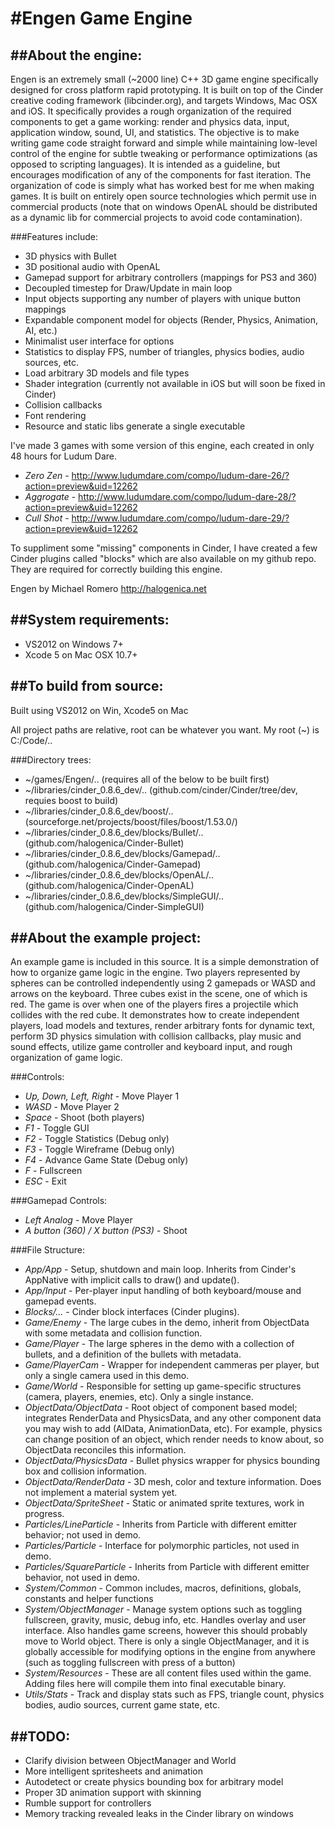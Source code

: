 #Engen Game Engine
=================

##About the engine:
-----------------
Engen is an extremely small (~2000 line) C++ 3D game engine specifically designed for cross platform rapid prototyping. It is built on top of the Cinder creative coding framework (libcinder.org), and targets Windows, Mac OSX and iOS. It specifically provides a rough organization of the required components to get a game working: render and physics data, input, application window, sound, UI, and statistics. The objective is to make writing game code straight forward and simple while maintaining low-level control of the engine for subtle tweaking or performance optimizations (as opposed to scripting languages). It is intended as a guideline, but encourages modification of any of the components for fast iteration. The organization of code is simply what has worked best for me when making games. It is built on entirely open source technologies which permit use in commercial products (note that on windows OpenAL should be distributed as a dynamic lib for commercial projects to avoid code contamination).

###Features include:
*	3D physics with Bullet
*	3D positional audio with OpenAL
*	Gamepad support for arbitrary controllers (mappings for PS3 and 360)
*	Decoupled timestep for Draw/Update in main loop
*	Input objects supporting any number of players with unique button mappings
*	Expandable component model for objects (Render, Physics, Animation, AI, etc.)
*	Minimalist user interface for options
*	Statistics to display FPS, number of triangles, physics bodies, audio sources, etc.
*	Load arbitrary 3D models and file types
*	Shader integration (currently not available in iOS but will soon be fixed in Cinder)
*	Collision callbacks
*	Font rendering
*	Resource and static libs generate a single executable

I've made 3 games with some version of this engine, each created in only 48 hours for Ludum Dare.
*	*Zero Zen* - http://www.ludumdare.com/compo/ludum-dare-26/?action=preview&uid=12262
*	*Aggrogate* - http://www.ludumdare.com/compo/ludum-dare-28/?action=preview&uid=12262
*	*Cull Shot* - http://www.ludumdare.com/compo/ludum-dare-29/?action=preview&uid=12262

To suppliment some "missing" components in Cinder, I have created a few Cinder plugins called "blocks" which are also available on my github repo. They are required for correctly building this engine.

Engen by Michael Romero
http://halogenica.net


##System requirements:
--------------------
* VS2012 on Windows 7+
* Xcode 5 on Mac OSX 10.7+


##To build from source:
---------------------
Built using VS2012 on Win, Xcode5 on Mac

All project paths are relative, root can be whatever you want. My root (~) is C:/Code/..

###Directory trees:
* ~/games/Engen/..  (requires all of the below to be built first)
* ~/libraries/cinder_0.8.6_dev/.. (github.com/cinder/Cinder/tree/dev, requies boost to build)
* ~/libraries/cinder_0.8.6_dev/boost/.. (sourceforge.net/projects/boost/files/boost/1.53.0/)
* ~/libraries/cinder_0.8.6_dev/blocks/Bullet/.. (github.com/halogenica/Cinder-Bullet)
* ~/libraries/cinder_0.8.6_dev/blocks/Gamepad/..  (github.com/halogenica/Cinder-Gamepad)
* ~/libraries/cinder_0.8.6_dev/blocks/OpenAL/.. (github.com/halogenica/Cinder-OpenAL)
* ~/libraries/cinder_0.8.6_dev/blocks/SimpleGUI/..  (github.com/halogenica/Cinder-SimpleGUI)


##About the example project:
--------------------------
An example game is included in this source. It is a simple demonstration of how to organize game logic in the engine. Two players represented by spheres can be controlled independently using 2 gamepads or WASD and arrows on the keyboard. Three cubes exist in the scene, one of which is red. The game is over when one of the players fires a projectile which collides with the red cube. It demonstrates how to create independent players, load models and textures, render arbitrary fonts for dynamic text, perform 3D physics simulation with collision callbacks, play music and sound effects, utilize game controller and keyboard input, and rough organization of game logic.

###Controls:
-	*Up, Down, Left, Right* - Move Player 1
-	*WASD* - Move Player 2
-	*Space* - Shoot (both players)
-	*F1* - Toggle GUI
-	*F2* - Toggle Statistics (Debug only)
-	*F3* - Toggle Wireframe (Debug only)
-	*F4* - Advance Game State (Debug only)
-	*F* - Fullscreen
-	*ESC* - Exit

###Gamepad Controls:
-	*Left Analog* - Move Player
-	*A button (360) / X button (PS3)* - Shoot

###File Structure:
-	*App/App* - Setup, shutdown and main loop. Inherits from Cinder's AppNative with implicit calls to draw() and update().
-	*App/Input* - Per-player input handling of both keyboard/mouse and gamepad events.
-	*Blocks/...* - Cinder block interfaces (Cinder plugins).
-	*Game/Enemy* - The large cubes in the demo, inherit from ObjectData with some metadata and collision function.
-	*Game/Player* - The large spheres in the demo with a collection of bullets, and a definition of the bullets with metadata.
-	*Game/PlayerCam* - Wrapper for independent cammeras per player, but only a single camera used in this demo.
-	*Game/World* - Responsible for setting up game-specific structures (camera, players, enemies, etc). Only a single instance.
-	*ObjectData/ObjectData* - Root object of component based model; integrates RenderData and PhysicsData, and any other component data you may wish to add (AIData, AnimationData, etc). For example, physics can change position of an object, which render needs to know about, so ObjectData reconciles this information.
-	*ObjectData/PhysicsData* - Bullet physics wrapper for physics bounding box and collision information.
- 	*ObjectData/RenderData* - 3D mesh, color and texture information. Does not implement a material system yet. 
-	*ObjectData/SpriteSheet* - Static or animated sprite textures, work in progress.
-	*Particles/LineParticle* - Inherits from Particle with different emitter behavior; not used in demo.
-	*Particles/Particle* - Interface for polymorphic particles, not used in demo.
-	*Particles/SquareParticle* - Inherits from Particle with different emitter behavior, not used in demo.
-	*System/Common* - Common includes, macros, definitions, globals, constants and helper functions
-	*System/ObjectManager* - Manage system options such as toggling fullscreen, gravity, music, debug info, etc. Handles overlay and user interface. Also handles game screens, however this should probably move to World object. There is only a single ObjectManager, and it is globally accessible for modifying options in the engine from anywhere (such as toggling fullscreen with press of a button)
-	*System/Resources* - These are all content files used within the game. Adding files here will compile them into final executable binary.
-	*Utils/Stats* - Track and display stats such as FPS, triangle count, physics bodies, audio sources, current game state, etc.


##TODO:
-----
*	Clarify division between ObjectManager and World
*	More intelligent spritesheets and animation
*	Autodetect or create physics bounding box for arbitrary model
*	Proper 3D animation support with skinning
*	Rumble support for controllers
*	Memory tracking revealed leaks in the Cinder library on windows
